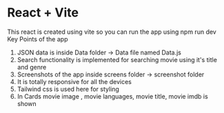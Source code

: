 # React + Vite
This react is created using vite so you can run the app using npm run dev
Key Points of the app
1. JSON data is inside Data folder -> Data file named Data.js
2. Search functionality is implemented for searching movie using it's title and genre
3. Screenshots of the app inside screens folder -> screenshot folder
4. It is totally responsive for all the devices
5. Tailwind css is used here for styling
6. In Cards movie image , movie languages, movie title, movie imdb is shown
